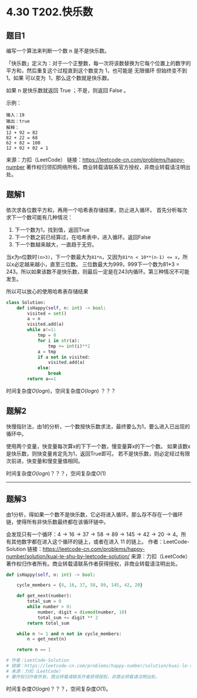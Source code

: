 # 4.30 T202.快乐数

## 题目1
编写一个算法来判断一个数 n 是不是快乐数。

「快乐数」定义为：对于一个正整数，每一次将该数替换为它每个位置上的数字的平方和，然后重复这个过程直到这个数变为 1，也可能是 无限循环 但始终变不到 1。如果 可以变为  1，那么这个数就是快乐数。

如果 n 是快乐数就返回 True ；不是，则返回 False 。

示例：
```
输入：19
输出：true
解释：
12 + 92 = 82
82 + 22 = 68
62 + 82 = 100
12 + 02 + 02 = 1
```
来源：力扣（LeetCode）
链接：https://leetcode-cn.com/problems/happy-number
著作权归领扣网络所有。商业转载请联系官方授权，非商业转载请注明出处。


## 题解1
依次求各位数平方和，再用一个哈希表存储结果，防止进入循环。
首先分析每次求下一个数可能有几种情况：
1. 下一个数为1，找到值，返回True
2. 下一个数之前已经算过，在哈希表中，进入循环。返回False
3. 下一个数越来越大，一直趋于无穷。

当x为`n`位数时`(n>3)`，下一个数最大为`81*n`，又因为`81*n < 10**(n-1) <= x`，所以x必定越来越小，直至三位数。
三位数最大为999，999下一个数为81*3 = 243。所以如果该数不是快乐数，则最后一定是在243内循环。第三种情况不可能发生。

所以可以放心的使用哈希表存储结果
```python
class Solution:
    def isHappy(self, n: int) -> bool:
        visited = set()
        a = n
        visited.add(a)
        while a!=1:
            tmp = 0
            for i in str(a):
                tmp += int(i)**2
            a = tmp
            if a not in visited:
                visited.add(a)
            else:
                break
        return a==1
```
时间复杂度$O(log n)$，空间复杂度$O(log n)$ ？？？


## 题解2
快慢指针法，由1的分析，一个数按快乐数求法，最终要么为1，要么进入已出现的循环中。

使用两个变量，快变量每次算x的下下一个数，慢变量算x的下一个数。
如果该数x是快乐数，则快变量肯定先为1，返回True即可。
若不是快乐数，则必定经过有限次前进，快变量和慢变量值相同。

时间复杂度$O(log n)$？？？，空间复杂度$O(1)$

---
## 题解3
由1分析，得如果一个数不是快乐数，它必将进入循环。那么存不存在一个循环链，使得所有非快乐数最终都在该循环链中。

会发现只有一个循环：$4 \rightarrow 16 \rightarrow 37 \rightarrow 58 \rightarrow 89 \rightarrow 145 \rightarrow 42 \rightarrow 20 \rightarrow 4$。所有其他数字都在进入这个循环的链上，或者在进入 11 的链上。
作者：LeetCode-Solution
链接：https://leetcode-cn.com/problems/happy-number/solution/kuai-le-shu-by-leetcode-solution/
来源：力扣（LeetCode）
著作权归作者所有。商业转载请联系作者获得授权，非商业转载请注明出处。
```python
def isHappy(self, n: int) -> bool:

    cycle_members = {4, 16, 37, 58, 89, 145, 42, 20}

    def get_next(number):
        total_sum = 0
        while number > 0:
            number, digit = divmod(number, 10)
            total_sum += digit ** 2
        return total_sum

    while n != 1 and n not in cycle_members:
        n = get_next(n)

    return n == 1

# 作者：LeetCode-Solution
# 链接：https://leetcode-cn.com/problems/happy-number/solution/kuai-le-shu-by-leetcode-solution/
# 来源：力扣（LeetCode）
# 著作权归作者所有。商业转载请联系作者获得授权，非商业转载请注明出处。
```
时间复杂度$O(log n)$？？？，空间复杂度$O(1)$。
